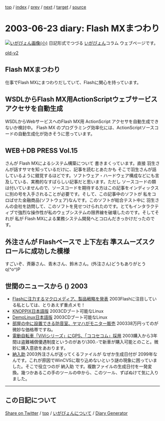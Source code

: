 [top](../index.html) 
 / [index](index.html) 
 / [prev](ig030621.html) 
 / [next](ig030624.html) 
 / [target](https://igapyon.github.io/diary/2003/ig030623.html) 
 / [source](https://github.com/igapyon/diary/blob/gh-pages/2003/ig030623.html.src.md) 

2003-06-23 diary: Flash MXまつわり
=====================================================================================================
[![いがぴょん画像(小)](https://igapyon.github.io/diary/images/iga200306s.jpg "いがぴょん")](https://igapyon.github.io/diary/memo/memoigapyon.html) 日記形式でつづる [いがぴょん](https://igapyon.github.io/diary/memo/memoigapyon.html)コラム ウェブページです。

[old-v2](ig030623-orig.html)

## Flash MXまつわり

仕事でFlash MXにまつわりだしていて、Flashに関心を持っています。


## WSDLからFlash MX用ActionScriptウェブサービスアクセサを自動生成

WSDLからWebサービスへのFlash MX用 ActionScript アクセサを自動生成できないか検討中。
Flash MX のプログラミング効率化には、ActionScriptソースコードの自動生成化が効きそうに思っています。

## WEB＋DB PRESS Vol.15

さんが Flash MXによるシステム構築について 書きまくっています。直接 羽生さんが話すサマを知っているだけに、記事を読むとあたかも そこで羽生さんが話しているように錯覚するほどです。ソフトウェア・ハードウェア構成などにも言及している、実務的なすばらしい記事だと思います。ただし ソースコードの類は付いていませんので、ソースコードを期待する方はこの記事をインディックスに別の号を入手されることが必要です。そして、この記事中のソフトが 私をコロばせた金融商品(ソフトウェア)なんです。このソフトが総合テスト中に 羽生さんの会社を訪問して、このソフトを見せつけられたのです。とてもインタラクティブで強烈な操作性が私のウェブシステムの限界線を破壊したのです。そしてそれが 私が Flash MXによる業務システム開発へとコロんだきっかけだったのです。

## 外注さんが Flashベースで 上下左右 準スムーズスクロールに成功した模様

すごいぞ、斉藤さん、青木さん、鈴木さん。(外注さん)どうもありがとう q(^o^)P

## 世間のニュースから () 2003

* [Flashに注力するマクロメディア、製品戦略を発表](http://japan.cnet.com/news/media/story/0,2000047715,20055861,00.htm)  2003Flashに注目している私としては、とりあえず重点メモ！
* [KNOPPIX日本語版](http://unit.aist.go.jp/it/knoppix/)  2003CDブート可能なLinux
* [DemoLinux日本語版](http://unit.aist.go.jp/it/demolinux/index.html)  2003CDブート可能なLinux
* [部屋の中に設置できる防音室、ヤマハがモニター販売](http://www.zdnet.co.jp/news/0306/17/njbt_09.html)  200338万円ってのが微妙な価格帯ですね。
* [電動自転車「ViViシリーズ」にGPS、「ココセコム」採用](http://www.zdnet.co.jp/broadband/0306/17/lp20.html)  2003購入から3年間は盗難補償優遇制度というのがあり\300.-で新車が購入可能とのこと。微妙に購入意欲をあおります。
* [納入助](http://www.vector.co.jp/soft/win95/util/se233359.html)  2003外注さんが送ってくるファイルが なぜか生成日付が 2099年なんです。これが原因でWinCVSに取り込めないという謎の現象に困っていました。そこで役立つのが 納入助 です。複数ファイルの生成日付を一発変換。幾つかあるこの手のツールの中から、このツール、ずばぬけて気に入りました。

----------------------------------------------------------------------------------------------------

## この日記について

[Share on Twitter](https://twitter.com/intent/tweet?hashtags=igapyon%2Cdiary%2C%E3%81%84%E3%81%8C%E3%81%B4%E3%82%87%E3%82%93&text=Flash+MX%E3%81%BE%E3%81%A4%E3%82%8F%E3%82%8A&url=https%3A%2F%2Figapyon.github.io%2Fdiary%2F2003%2Fig030623.html) / [top](../index.html) / [いがぴょんについて](https://igapyon.github.io/diary/memo/memoigapyon.html) / [Diary Generator](https://github.com/igapyon/igapyonv3)
